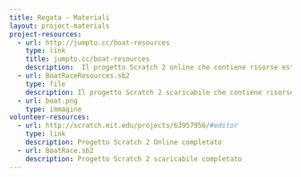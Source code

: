 ```yaml
---
title: Regata - Materiali
layout: project-materials
project-resources:
  - url: http://jumpto.cc/boat-resources
    type: link
    title: jumpto.cc/boat-resources
    description:  Il progetto Scratch 2 online che contiene risorse esterne
  - url: BoatRaceResources.sb2
    type: file
    description: Il progetto Scratch 2 scaricabile che contiene risorse esterne
  - url: boat.png
    type: immagine
volunteer-resources:
  - url: http://scratch.mit.edu/projects/63957956/#editor
    type: link
    description: Progetto Scratch 2 Online completato
  - url: BoatRace.sb2
    description: Progetto Scratch 2 scaricabile completato
---
```


